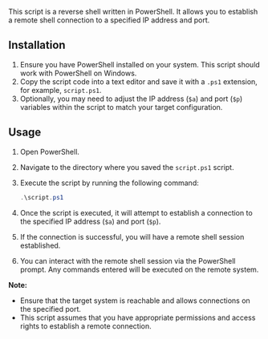 This script is a reverse shell written in PowerShell. It allows you to establish a remote shell connection to a specified IP address and port.

## Installation

1. Ensure you have PowerShell installed on your system. This script should work with PowerShell on Windows.
2. Copy the script code into a text editor and save it with a `.ps1` extension, for example, `script.ps1`.
3. Optionally, you may need to adjust the IP address (`$a`) and port (`$p`) variables within the script to match your target configuration.

## Usage

1. Open PowerShell.
2. Navigate to the directory where you saved the `script.ps1` script.
3. Execute the script by running the following command:

   ```powershell
   .\script.ps1
   ```

4. Once the script is executed, it will attempt to establish a connection to the specified IP address (`$a`) and port (`$p`).
5. If the connection is successful, you will have a remote shell session established.
6. You can interact with the remote shell session via the PowerShell prompt. Any commands entered will be executed on the remote system.

**Note:**

- Ensure that the target system is reachable and allows connections on the specified port.
- This script assumes that you have appropriate permissions and access rights to establish a remote connection.
